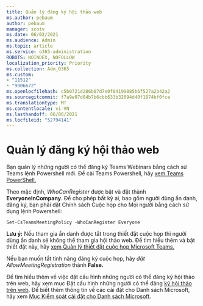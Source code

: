 ```yaml
---
title: Quản lý đăng ký hội thảo web
ms.author: pebaum
author: pebaum
manager: scotv
ms.date: 06/02/2021
ms.audience: Admin
ms.topic: article
ms.service: o365-administration
ROBOTS: NOINDEX, NOFOLLOW
localization_priority: Priority
ms.collection: Adm_O365
ms.custom:
- "11512"
- "9006672"
ms.openlocfilehash: c5b0721d286b07d7e0f84199885b6f527a2b42a2
ms.sourcegitcommit: f7a9e97d04b7b6cbb633b32094d40f1874bf0fce
ms.translationtype: MT
ms.contentlocale: vi-VN
ms.lasthandoff: 06/06/2021
ms.locfileid: "52794141"
---
```

# <a name="manage-webinar-registration"></a>Quản lý đăng ký hội thảo web

Bạn quản lý những người có thể đăng ký Teams Webinars bằng cách sử Teams lệnh Powershell mới. Để cài Teams Powershell, hãy [xem Teams PowerShell.](/microsoftteams/teams-powershell-install) 

Theo mặc định, *WhoCanRegister* được bật và đặt thành **EveryoneInCompany**. Để cho phép bất kỳ ai, bao gồm người  dùng ẩn danh, đăng ký, bạn phải đặt Chính sách Cuộc họp cho Mọi người bằng cách sử dụng lệnh Powershell:

`Set-CsTeamsMeetingPolicy -WhoCanRegister Everyone`

**Lưu ý:** Nếu tham gia ẩn danh được tắt trong thiết đặt cuộc họp thì người dùng ẩn danh sẽ không thể tham gia hội thảo web. Để tìm hiểu thêm và bật thiết đặt này, hãy [xem Quản lý thiết đặt cuộc họp Microsoft Teams.](/microsoftteams/meeting-settings-in-teams)

Nếu bạn muốn tắt tính năng đăng ký cuộc họp, hãy *đặt AllowMeetingRegistration* thành **False.**

Để tìm hiểu thêm về việc đặt cấu hình những người có thể đăng ký hội thảo trên web, hãy xem mục Đặt cấu hình những người có thể đăng [ký hội thảo trên web](/microsoftteams/set-up-webinars?source=docs#configure-who-can-register-for-webinars). Để biết thêm thông tin về các cài đặt cho Danh sách Microsoft, hãy xem [Mục Kiểm soát cài đặt cho Danh sách Microsoft](/sharepoint/control-lists).
